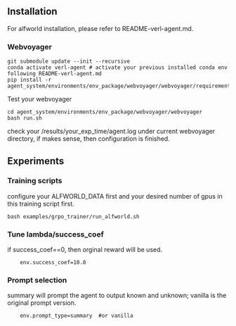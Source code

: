 ## Installation
For alfworld installation, please refer to README-verl-agent.md.
### Webvoyager
```
git submodule update --init --recursive
conda activate verl-agent # activate your previous installed conda env following README-verl-agent.md
pip install -r agent_system/environments/env_package/webvoyager/webvoyager/requirements.txt
```
Test your webvoyager
```
cd agent_system/environments/env_package/webvoyager/webvoyager
bash run.sh
```
check your /results/your_exp_time/agent.log under current webvoyager directory, if makes sense, then configuration is finished.
## Experiments
### Training scripts
configure your ALFWORLD_DATA first and your desired number of gpus in this training script first.
```
bash examples/grpo_trainer/run_alfworld.sh
```
### Tune lambda/success_coef
if success_coef==0, then orginal reward will be used.
```script
    env.success_coef=10.0
```
### Prompt selection
summary will prompt the agent to output known and unknown; vanilla is the original prompt version.
```script
    env.prompt_type=summary  #or vanilla
```